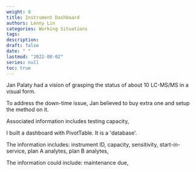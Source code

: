 ```yaml
---
weight: 8
title: Instrument Dashboard
authors: Lenny Lin
categories: Working Situations
tags: 
description: 
draft: false
date: " "
lastmod: "2022-08-02"
series: null
toc: true
---
```



Jan Palaty had a vision of grasping the status of about 10 LC-MS/MS in a visual form.  

To address the down-time issue, Jan believed to buy extra one and setup the method on it.  

Associated information includes testing capacity, 

I built a dashboard with PivotTable.  It is a 'database'.  

The information includes: 
instrument ID, capacity, sensitivity, start-in-service, plan A analytes, plan B analytes,

The information could include:
maintenance due, 
